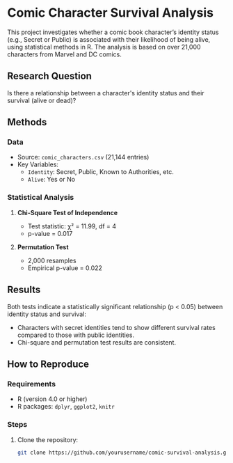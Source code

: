 # Comic Character Survival Analysis

This project investigates whether a comic book character’s identity status (e.g., Secret or Public) is associated with their likelihood of being alive, using statistical methods in R. The analysis is based on over 21,000 characters from Marvel and DC comics.

## Research Question
Is there a relationship between a character's identity status and their survival (alive or dead)?

## Methods

### Data
- Source: `comic_characters.csv` (21,144 entries)
- Key Variables:
  - `Identity`: Secret, Public, Known to Authorities, etc.
  - `Alive`: Yes or No

### Statistical Analysis
1. **Chi-Square Test of Independence**
   - Test statistic: χ² = 11.99, df = 4
   - p-value = 0.017

2. **Permutation Test**
   - 2,000 resamples
   - Empirical p-value = 0.022

## Results
Both tests indicate a statistically significant relationship (p < 0.05) between identity status and survival:
- Characters with secret identities tend to show different survival rates compared to those with public identities.
- Chi-square and permutation test results are consistent.

## How to Reproduce

### Requirements
- R (version 4.0 or higher)
- R packages: `dplyr`, `ggplot2`, `knitr`

### Steps
1. Clone the repository:
   ```bash
   git clone https://github.com/yourusername/comic-survival-analysis.git
